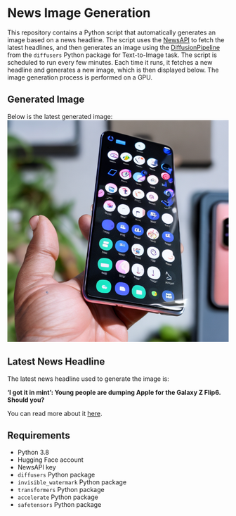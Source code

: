 # News Image Generation
This repository contains a Python script that automatically generates an image based on a news headline. The script uses the [NewsAPI](https://newsapi.org/) to fetch the latest headlines, and then generates an image using the [DiffusionPipeline](https://github.com/huggingface/diffusers) from the `diffusers` Python package for Text-to-Image task.
The script is scheduled to run every few minutes. Each time it runs, it fetches a new headline and generates a new image, which is then displayed below. The image generation process is performed on a GPU.

## Generated Image
Below is the latest generated image:
![Generated Image](image.png)

## Latest News Headline
The latest news headline used to generate the image is:

**‘I got it in mint’: Young people are dumping Apple for the Galaxy Z Flip6. Should you?**

You can read more about it [here](https://news.google.com/rss/articles/CBMibkFVX3lxTE1UbW1jUy1qWlFmaUt0NTVMbmJBVlZtaEl5VmV2b29ndXMyY0kzOWFYQUV1UXhMYUdWWTY4NU9pakJVaC15QThFZERxeVRfTlJla2UwU09vS0RqM1hPSVdDM3JyeVdYazhkbDhVNEtR0gFzQVVfeXFMTXhNQmxtYjlOZXF0NEhWZnNXbk1LS3Y1dG9MbVdrdkUxeXZCZ19mV1FsTGtKZno2bVRJUUh2VzRnYXlhVFNleElScVV3U0FHNVVTVWJBNDFDNWk5RTdCUEFxZHpvV1JKUmpZZVNESHVCb25ZYw?oc=5).

## Requirements
- Python 3.8
- Hugging Face account
- NewsAPI key
- `diffusers` Python package
- `invisible_watermark` Python package
- `transformers` Python package
- `accelerate` Python package
- `safetensors` Python package
